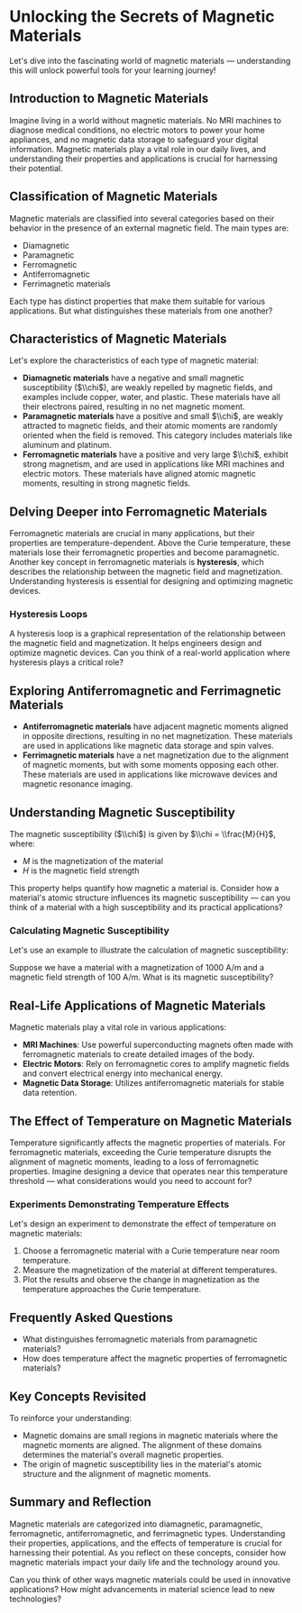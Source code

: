 # Unlocking the Secrets of Magnetic Materials
Let's dive into the fascinating world of magnetic materials — understanding this will unlock powerful tools for your learning journey!

## Introduction to Magnetic Materials
Imagine living in a world without magnetic materials. No MRI machines to diagnose medical conditions, no electric motors to power your home appliances, and no magnetic data storage to safeguard your digital information. Magnetic materials play a vital role in our daily lives, and understanding their properties and applications is crucial for harnessing their potential.

## Classification of Magnetic Materials
Magnetic materials are classified into several categories based on their behavior in the presence of an external magnetic field. The main types are:
* Diamagnetic
* Paramagnetic
* Ferromagnetic
* Antiferromagnetic
* Ferrimagnetic materials

Each type has distinct properties that make them suitable for various applications. But what distinguishes these materials from one another?

## Characteristics of Magnetic Materials
Let's explore the characteristics of each type of magnetic material:

* **Diamagnetic materials** have a negative and small magnetic susceptibility ($\\chi$), are weakly repelled by magnetic fields, and examples include copper, water, and plastic. These materials have all their electrons paired, resulting in no net magnetic moment.
* **Paramagnetic materials** have a positive and small $\\chi$, are weakly attracted to magnetic fields, and their atomic moments are randomly oriented when the field is removed. This category includes materials like aluminum and platinum.
* **Ferromagnetic materials** have a positive and very large $\\chi$, exhibit strong magnetism, and are used in applications like MRI machines and electric motors. These materials have aligned atomic magnetic moments, resulting in strong magnetic fields.

## Delving Deeper into Ferromagnetic Materials
Ferromagnetic materials are crucial in many applications, but their properties are temperature-dependent. Above the Curie temperature, these materials lose their ferromagnetic properties and become paramagnetic. Another key concept in ferromagnetic materials is **hysteresis**, which describes the relationship between the magnetic field and magnetization. Understanding hysteresis is essential for designing and optimizing magnetic devices.

### Hysteresis Loops
A hysteresis loop is a graphical representation of the relationship between the magnetic field and magnetization. It helps engineers design and optimize magnetic devices. Can you think of a real-world application where hysteresis plays a critical role?

## Exploring Antiferromagnetic and Ferrimagnetic Materials
* **Antiferromagnetic materials** have adjacent magnetic moments aligned in opposite directions, resulting in no net magnetization. These materials are used in applications like magnetic data storage and spin valves.
* **Ferrimagnetic materials** have a net magnetization due to the alignment of magnetic moments, but with some moments opposing each other. These materials are used in applications like microwave devices and magnetic resonance imaging.

## Understanding Magnetic Susceptibility
The magnetic susceptibility ($\\chi$) is given by $\\chi = \\frac{M}{H}$, where:
* $M$ is the magnetization of the material
* $H$ is the magnetic field strength

This property helps quantify how magnetic a material is. Consider how a material's atomic structure influences its magnetic susceptibility — can you think of a material with a high susceptibility and its practical applications?

### Calculating Magnetic Susceptibility
Let's use an example to illustrate the calculation of magnetic susceptibility:

Suppose we have a material with a magnetization of 1000 A/m and a magnetic field strength of 100 A/m. What is its magnetic susceptibility?

## Real-Life Applications of Magnetic Materials
Magnetic materials play a vital role in various applications:

* **MRI Machines**: Use powerful superconducting magnets often made with ferromagnetic materials to create detailed images of the body.
* **Electric Motors**: Rely on ferromagnetic cores to amplify magnetic fields and convert electrical energy into mechanical energy.
* **Magnetic Data Storage**: Utilizes antiferromagnetic materials for stable data retention.

## The Effect of Temperature on Magnetic Materials
Temperature significantly affects the magnetic properties of materials. For ferromagnetic materials, exceeding the Curie temperature disrupts the alignment of magnetic moments, leading to a loss of ferromagnetic properties. Imagine designing a device that operates near this temperature threshold — what considerations would you need to account for?

### Experiments Demonstrating Temperature Effects
Let's design an experiment to demonstrate the effect of temperature on magnetic materials:

1. Choose a ferromagnetic material with a Curie temperature near room temperature.
2. Measure the magnetization of the material at different temperatures.
3. Plot the results and observe the change in magnetization as the temperature approaches the Curie temperature.

## Frequently Asked Questions
* What distinguishes ferromagnetic materials from paramagnetic materials?
* How does temperature affect the magnetic properties of ferromagnetic materials?

## Key Concepts Revisited
To reinforce your understanding:
* Magnetic domains are small regions in magnetic materials where the magnetic moments are aligned. The alignment of these domains determines the material's overall magnetic properties.
* The origin of magnetic susceptibility lies in the material's atomic structure and the alignment of magnetic moments.

## Summary and Reflection
Magnetic materials are categorized into diamagnetic, paramagnetic, ferromagnetic, antiferromagnetic, and ferrimagnetic types. Understanding their properties, applications, and the effects of temperature is crucial for harnessing their potential. As you reflect on these concepts, consider how magnetic materials impact your daily life and the technology around you.

Can you think of other ways magnetic materials could be used in innovative applications? How might advancements in material science lead to new technologies?